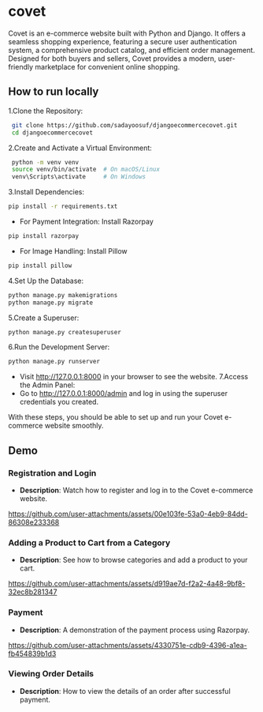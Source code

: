 
# covet

Covet is an e-commerce website built with Python and Django. It offers a seamless shopping experience, featuring a secure user authentication system, a comprehensive product catalog, and efficient order management. Designed for both buyers and sellers, Covet provides a modern, user-friendly marketplace for convenient online shopping.




## How to run locally

1.Clone the Repository:

```bash
 git clone https://github.com/sadayoosuf/djangoecommercecovet.git
 cd djangoecommercecovet
```
2.Create and Activate a Virtual Environment:
```bash
 python -m venv venv
 source venv/bin/activate  # On macOS/Linux
 venv\Scripts\activate     # On Windows
```
3.Install Dependencies:
```bash
pip install -r requirements.txt
```
  + For Payment Integration: Install Razorpay
  ```bash
pip install razorpay
```
 + For Image Handling: Install Pillow
  ```bash
pip install pillow
```
4.Set Up the Database:
```bash
python manage.py makemigrations
python manage.py migrate
```
5.Create a Superuser:
```bash
python manage.py createsuperuser
```
6.Run the Development Server:
```bash
python manage.py runserver
```
+ Visit http://127.0.0.1:8000 in your browser to see the website.
7.Access the Admin Panel:
+ Go to http://127.0.0.1:8000/admin and log in using the superuser credentials you created.

With these steps, you should be able to set up and run your Covet e-commerce website smoothly.

## Demo
### Registration and Login
- **Description**: Watch how to register and log in to the Covet e-commerce website.
  
https://github.com/user-attachments/assets/00e103fe-53a0-4eb9-84dd-86308e233368

### Adding a Product to Cart from a Category
- **Description**: See how to browse categories and add a product to your cart.
  
https://github.com/user-attachments/assets/d919ae7d-f2a2-4a48-9bf8-32ec8b281347

### Payment
- **Description**: A demonstration of the payment process using Razorpay.
 
https://github.com/user-attachments/assets/4330751e-cdb9-4396-a1ea-fb454839b1d3

### Viewing Order Details
- **Description**: How to view the details of an order after successful payment.

  
  


  


    
